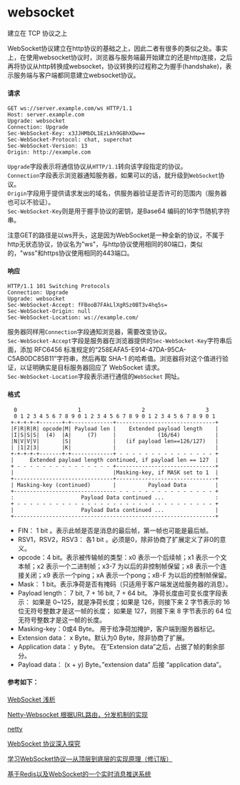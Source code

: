 # websocket

建立在 TCP 协议之上

WebSocket协议建立在http协议的基础之上，因此二者有很多的类似之处。事实上，在使用websocket协议时，浏览器与服务端最开始建立的还是http连接，之后再将协议从http转换成websocket，协议转换的过程称之为握手(handshake)，表示服务端与客户端都同意建立websocket协议。

#### 请求
```
GET ws://server.example.com/ws HTTP/1.1
Host: server.example.com
Upgrade: websocket
Connection: Upgrade
Sec-WebSocket-Key: x3JJHMbDL1EzLkh9GBhXDw==
Sec-WebSocket-Protocol: chat, superchat
Sec-WebSocket-Version: 13
Origin: http://example.com
```
`Upgrade`字段表示将通信协议从`HTTP/1.1`转向该字段指定的协议。  
`Connection`字段表示浏览器通知服务器，如果可以的话，就升级到`WebSocket`协议。  
`Origin`字段用于提供请求发出的域名，供服务器验证是否许可的范围内（服务器也可以不验证）。  
`Sec-WebSocket-Key`则是用于握手协议的密钥，是Base64 编码的16字节随机字符串。

注意GET的路径是以ws开头，这是因为WebSocket是一种全新的协议，不属于http无状态协议，协议名为”ws"，与http协议使用相同的80端口，类似的，"wss"和https协议使用相同的443端口。

#### 响应
```
HTTP/1.1 101 Switching Protocols
Connection: Upgrade
Upgrade: websocket
Sec-WebSocket-Accept: fFBooB7FAkLlXgRSz0BT3v4hq5s=
Sec-WebSocket-Origin: null
Sec-WebSocket-Location: ws://example.com/
```
服务器同样用`Connection`字段通知浏览器，需要改变协议。  
`Sec-WebSocket-Accept`字段是服务器在浏览器提供的`Sec-WebSocket-Key`字符串后面，添加 RFC6456 标准规定的“258EAFA5-E914-47DA-95CA-C5AB0DC85B11”字符串，然后再取 SHA-1 的哈希值。浏览器将对这个值进行验证，以证明确实是目标服务器回应了 WebSocket 请求。  
`Sec-WebSocket-Location`字段表示进行通信的`WebSocket` 网址。

#### 格式

```
  0                   1                   2                   3
  0 1 2 3 4 5 6 7 8 9 0 1 2 3 4 5 6 7 8 9 0 1 2 3 4 5 6 7 8 9 0 1
 +-+-+-+-+-------+-+-------------+-------------------------------+
 |F|R|R|R| opcode|M| Payload len |    Extended payload length    |
 |I|S|S|S|  (4)  |A|     (7)     |             (16/64)           |
 |N|V|V|V|       |S|             |   (if payload len==126/127)   |
 | |1|2|3|       |K|             |                               |
 +-+-+-+-+-------+-+-------------+ - - - - - - - - - - - - - - - +
 |     Extended payload length continued, if payload len == 127  |
 + - - - - - - - - - - - - - - - +-------------------------------+
 |                               |Masking-key, if MASK set to 1  |
 +-------------------------------+-------------------------------+
 | Masking-key (continued)       |          Payload Data         |
 +-------------------------------- - - - - - - - - - - - - - - - +
 :                     Payload Data continued ...                :
 + - - - - - - - - - - - - - - - - - - - - - - - - - - - - - - - +
 |                     Payload Data continued ...                |
 +---------------------------------------------------------------+
```
- FIN： 1 bit 。表示此帧是否是消息的最后帧，第一帧也可能是最后帧。  
- RSV1，RSV2，RSV3： 各1 bit 。必须是0，除非协商了扩展定义了非0的意义。
- opcode：4 bit。表示被传输帧的类型：x0 表示一个后续帧；x1 表示一个文本帧；x2 表示一个二进制帧；x3-7 为以后的非控制帧保留；x8 表示一个连接关闭；x9 表示一个ping；xA 表示一个pong；xB-F 为以后的控制帧保留。  
- Mask： 1 bit。表示净荷是否有掩码（只适用于客户端发送给服务器的消息）。  
- Payload length： 7 bit, 7 + 16 bit, 7 + 64 bit。   净荷长度由可变长度字段表示： 如果是 0~125，就是净荷长度；如果是 126，则接下来 2 字节表示的 16 位无符号整数才是这一帧的长度； 如果是 127，则接下来 8 字节表示的 64 位无符号整数才是这一帧的长度。  
- Masking-key：0或4 Byte。 用于给净荷加掩护，客户端到服务器标记。  
- Extension data： x Byte。默认为0 Byte，除非协商了扩展。  
- Application data： y Byte。 在”Extension data”之后，占据了帧的剩余部分。  
- Payload data： (x + y) Byte。”extension data” 后接 “application data”。

####  参考如下：

[WebSocket 浅析](https://mp.weixin.qq.com/s/7aXMdnajINt0C5dcJy2USg)

[Netty-Websocket 根据URL路由，分发机制的实现](https://cloud.tencent.com/developer/article/1032466)

[netty](http://www.tianshouzhi.com/api/tutorials/netty/221)  

[WebSocket 协议深入探究](https://www.infoq.cn/article/deep-in-websocket-protocol/)

[学习WebSocket协议—从顶层到底层的实现原理（修订版）](https://github.com/abbshr/abbshr.github.io/issues/22)

[基于Redis以及WebSocket的一个实时消息推送系统](https://ifconfiger.com/articles/push-message-with-redis-and-websocket)